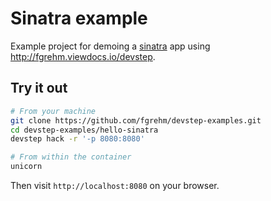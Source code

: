 # Sinatra example

Example project for demoing a [sinatra](http://www.sinatrarb.com/) app using
http://fgrehm.viewdocs.io/devstep.

## Try it out

```sh
# From your machine
git clone https://github.com/fgrehm/devstep-examples.git
cd devstep-examples/hello-sinatra
devstep hack -r '-p 8080:8080'

# From within the container
unicorn
```

Then visit `http://localhost:8080` on your browser.
